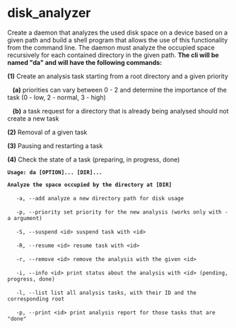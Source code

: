 # disk_analyzer

 Create a daemon that analyzes the used disk space on a device based on a given path and build a shell program that allows the use of this functionality from the command line.
The daemon must analyze the occupied space recursively for each contained directory in the given path.
**The cli will be named "da" and will have the following commands:**

**(1)**    Create an analysis task starting from a root directory and a given priority

&nbsp;&nbsp;&nbsp;**(a)** priorities can vary between 0 - 2 and determine the importance of the task (0 - low, 2 - normal, 3 - high)

&nbsp;&nbsp;&nbsp;**(b)** a task request for a directory that is already being analysed should not create a new task

**(2)** Removal of a given task

**(3)** Pausing and restarting a task

**(4)** Check the state of a task (preparing, in progress, done)

**`Usage: da [OPTION]... [DIR]...`**

**`Analyze the space occupied by the directory at [DIR]`**

&nbsp;&nbsp;&nbsp;&nbsp;&nbsp;`-a, --add analyze a new directory path for disk usage`

&nbsp;&nbsp;&nbsp;&nbsp;&nbsp;`-p, --priority set priority for the new analysis (works only with -a argument)`

&nbsp;&nbsp;&nbsp;&nbsp;&nbsp;`-S, --suspend <id> suspend task with <id>`

&nbsp;&nbsp;&nbsp;&nbsp;&nbsp;`-R, --resume <id> resume task with <id>`

&nbsp;&nbsp;&nbsp;&nbsp;&nbsp;`-r, --remove <id> remove the analysis with the given <id>`

&nbsp;&nbsp;&nbsp;&nbsp;&nbsp;`-i, --info <id> print status about the analysis with <id> (pending, progress, done)`

&nbsp;&nbsp;&nbsp;&nbsp;&nbsp;`-l, --list list all analysis tasks, with their ID and the corresponding root` 

&nbsp;&nbsp;&nbsp;&nbsp;&nbsp;`-p, --print <id> print analysis report for those tasks that are "done"`
